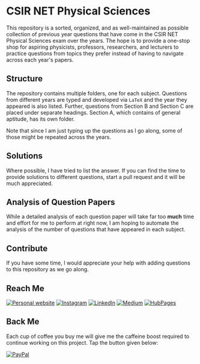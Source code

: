 # CSIR NET Physical Sciences
This repository is a sorted, organized, and as well-maintained as possible collection of previous year questions that have come in the CSIR NET Physical Sciences exam over the years. The hope is to provide a one-stop shop for aspiring physicists, professors, researchers, and lecturers to practice questions from topics they prefer instead of having to navigate across each year's papers.

## Structure
The repository contains multiple folders, one for each subject. Questions from different years are typed and developed via `LaTeX` and the year they appeared is also listed. Further, questions from Section B and Section C are placed under separate headings. Section A, which contains of general aptitude, has its own folder.

Note that since I am just typing up the questions as I go along, some of those might be repeated across the years.

## Solutions
Where possible, I have tried to list the answer. If you can find the time to provide solutions to different questions, start a pull request and it will be much appreciated.

## Analysis of Question Papers
While a detailed analysis of each question paper will take far too **much** time and effort for me to perform at right now, I am hoping to automate the analysis of the number of questions that have appeared in each subject.

## Contribute
If you have some time, I would appreciate your help with adding questions to this repository as we go along. 

## Reach Me
[![Personal website](https://img.shields.io/badge/my-website-blue)](https://hafizmdyasir.github.io) [![Instagram](https://img.shields.io/badge/Instagram-%23E4405F.svg?logo=Instagram&logoColor=white)](https://instagram.com/_onomato) [![LinkedIn](https://img.shields.io/badge/LinkedIn-%230077B5.svg?logo=linkedin&logoColor=white)](https://linkedin.com/in/hafizmdyasir) [![Medium](https://img.shields.io/badge/Medium-12100E?logo=medium&logoColor=white)](https://mohammad-yasir.medium.com) [![HubPages](https://img.shields.io/badge/HP-HubPages-orange.svg)](https://hubpages.com/@mdyasir) 

## Back Me
Each cup of coffee you buy me will give me the caffeine boost required to continue working on this project. Tap the button given below:

[![PayPal](https://img.shields.io/badge/PayPal-00457C?style=for-the-badge&logo=paypal&logoColor=white)](https://paypal.me/hafizmdyasir) 